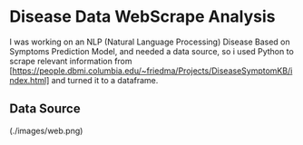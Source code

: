 # Disease Data WebScrape Analysis
 
I was working on an NLP (Natural Language Processing) Disease Based on Symptoms Prediction Model, and needed a data source, so i used Python to scrape relevant information from [https://people.dbmi.columbia.edu/~friedma/Projects/DiseaseSymptomKB/index.html] and turned it to a dataframe.




## Data Source
(./images/web.png)
